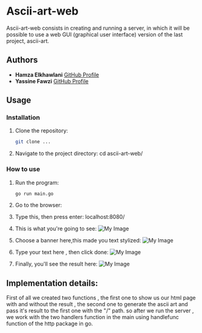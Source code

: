 # Ascii-art-web

Ascii-art-web consists in creating and running a server, in which it will be possible to use a web GUI (graphical user interface) version of the last project, ascii-art.

## Authors

- **Hamza Elkhawlani** [GitHub Profile](https://github.com/heeemzaaa)
- **Yassine Fawzi** [GitHub Profile](https://github.com/yassinefawzi)

## Usage

### Installation 

1. Clone the repository:
   ```bash
   git clone ...

2. Navigate to the project directory:
   cd ascii-art-web/

### How to use

1. Run the program:
   ```bash
   go run main.go

2. Go to the browser:
   
3. Type this, then press enter:
   localhost:8080/

4. This is what you're going to see:
   ![My Image](image1.png)

5. Choose a banner here,this made you text stylized:
   ![My Image](image2.png)

6. Type your text here , then click done:
   ![My Image](image3.png)

7. Finally, you'll see the result here:
   ![My Image](image4.png)


## Implementation details:

   First of all we created two functions , the first one to show us our html page with and without the result , the second one to generate the ascii art and pass it's result to the first one with the "/" path. so after we run the server , we work with the two handlers function in the main using handlefunc function of the http package in go.
